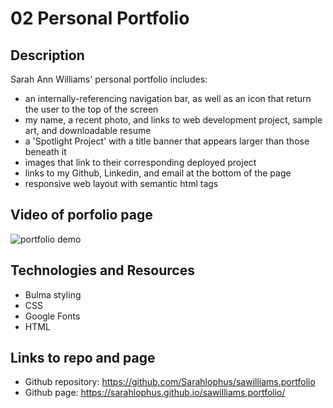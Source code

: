# 02 Personal Portfolio

## Description

Sarah Ann Williams' personal portfolio includes:

- an internally-referencing navigation bar, as well as an icon that return the user to the top of the screen
- my name, a recent photo, and links to web development project, sample art, and downloadable resume
- a 'Spotlight Project' with a title banner that appears larger than those beneath it
- images that link to their corresponding deployed project
- links to my Github, Linkedin, and email at the bottom of the page
- responsive web layout with semantic html tags

## Video of porfolio page

![portfolio demo](./assets/img/sawPortfolio.gif)

## Technologies and Resources

- Bulma styling
- CSS
- Google Fonts
- HTML

## Links to repo and page

- Github repository: https://github.com/Sarahlophus/sawilliams.portfolio
- Github page: https://sarahlophus.github.io/sawilliams.portfolio/
